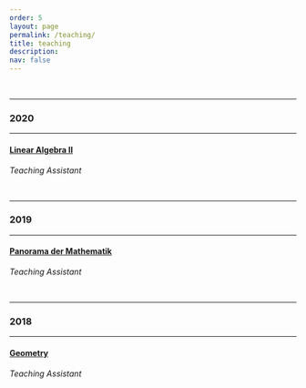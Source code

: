 ```yaml
---
order: 5
layout: page
permalink: /teaching/
title: teaching
description:
nav: false
---
```


&nbsp;  

---
### 2020 
---
#### [Linear Algebra II](https://mycampus.imp.fu-berlin.de/portal/directtool/c5ccf623-fab4-457d-819a-2cb1bf9624b2/)
_Teaching Assistant_  

&nbsp; 

---

### 2019
---
#### [Panorama der Mathematik](https://mycampus.imp.fu-berlin.de/portal/directtool/36918426-b9f2-4c5b-92d8-05909f96ad46/)
_Teaching Assistant_  

&nbsp;  

---

### 2018
---
#### [Geometry](https://mycampus.imp.fu-berlin.de/portal/site/d19d1239-0769-4ba7-816d-54630e1152d2)
_Teaching Assistant_  